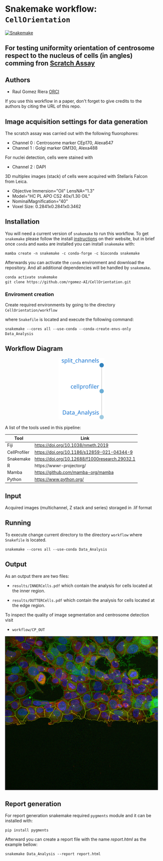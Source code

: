 
# Snakemake workflow: `CellOrientation`

[![Snakemake](https://img.shields.io/badge/snakemake-≥6.3.0-brightgreen.svg)](https://snakemake.github.io)


## For testing uniformity orientation of centrosome respect to the nucleus of cells (in angles) comming fron [Scratch Assay](https://cytosmart.com/resources/resources/wound-healing-assay-what-why-and-how)

## Authors

* Raul Gomez Riera [ORCI](https://orcid.org/0000-0003-4197-180X)

If you use this workflow in a paper, don't forget to give credits to the authors by citing the URL of this repo.


## Image acquisition settings for data generation

The scratch assay was carried out
with the following fluorophores:
* Channel 0 : Centrosome marker CEp170, Alexa647
* Channel 1 : Golgi marker GM130, Alexa488

For nuclei detection, cells were stained with 
* Channel 2 : DAPI 

3D multiplex images (stack) of cells were acquired with Stellaris Falcon from Leica.
* Objective Immersion="Oil" LensNA="1.3"
* Model="HC PL APO CS2 40x/1.30 OIL"
* NominalMagnification="40"
* Voxel Size: 0.2841x0.2841x0.3462


## Installation

You will need a current version of `snakemake` to run this workflow. To get `snakemake` please follow the install [instructions](https://snakemake.readthedocs.io/en/stable/getting_started/installation.html) on their website, but in brief once `conda` and `mamba` are installed you can install `snakemake` with:

```
mamba create -n snakemake -c conda-forge -c bioconda snakemake
```

Afterwards you can activate the `conda` environment and download the repository. And all additional dependencies will be handled by `snakemake`.

```
conda activate snakemake
git clone https://github.com/rgomez-AI/CellOrientation.git
```

### Enviroment creation

Create required environments by going to the directory `CellOrientation/workflow` 

where `Snakefile` is located and execute the following command:
```
snakemake --cores all --use-conda --conda-create-envs-only Data_Analysis
```

## Workflow Diagram

<p align="center">
  <img width=150 src="img/dag.svg" alt="Workflow execution order">
</p>

A list of the tools used in this pipeline:

| Tool         | Link                                              |
|--------------|---------------------------------------------------|
| Fiji         | https://doi.org/10.1038/nmeth.2019                |
| CellProfiler | https://doi.org/10.1186/s12859-021-04344-9        |
| Snakemake    | https://doi.org/10.12688/f1000research.29032.1    |
| R            | https://wwwr-projectorg/                          |
| Mamba        | https://github.com/mamba-org/mamba                |
| Python       | https://www.python.org/                           |


## Input

Acquired images (multichannel, Z stack and series) storaged in .lif format


## Running

To execute change current directory to the directory `workflow` where `Snakefile` is located.

```
snakemake --cores all --use-conda Data_Analysis
```

## Output

As an output there are two files:
* `results/INNERCells.pdf` which contain the analysis for cells
located at the inner region.

* `results/OUTTERCells.pdf` which contain the analysis for cells
located at the edge region.

To inspect the quality of image segmentation and centrosome detection visit
* `workflow/CP_OUT`

<p align="center">
  <img width=550 src="img/segImg.gif" alt="Workflow execution order">
</p>

## Report generation

For report generation snakemake required `pygments` module and it can be installed with:
```
pip install pygments
```
 
Afterward you can create a report file with the name *report.html* as the example bellow:
```
snakemake Data_Analysis --report report.html
```
